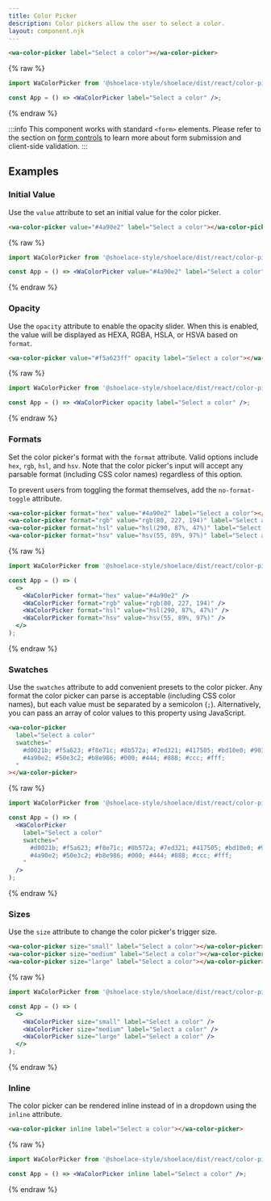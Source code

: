 ```yaml
---
title: Color Picker
description: Color pickers allow the user to select a color.
layout: component.njk
---
```


```html {.example}
<wa-color-picker label="Select a color"></wa-color-picker>
```

{% raw %}
```jsx {.react}
import WaColorPicker from '@shoelace-style/shoelace/dist/react/color-picker';

const App = () => <WaColorPicker label="Select a color" />;
```
{% endraw %}

:::info
This component works with standard `<form>` elements. Please refer to the section on [form controls](/getting-started/form-controls) to learn more about form submission and client-side validation.
:::

## Examples

### Initial Value

Use the `value` attribute to set an initial value for the color picker.

```html {.example}
<wa-color-picker value="#4a90e2" label="Select a color"></wa-color-picker>
```

{% raw %}
```jsx {.react}
import WaColorPicker from '@shoelace-style/shoelace/dist/react/color-picker';

const App = () => <WaColorPicker value="#4a90e2" label="Select a color" />;
```
{% endraw %}

### Opacity

Use the `opacity` attribute to enable the opacity slider. When this is enabled, the value will be displayed as HEXA, RGBA, HSLA, or HSVA based on `format`.

```html {.example}
<wa-color-picker value="#f5a623ff" opacity label="Select a color"></wa-color-picker>
```

{% raw %}
```jsx {.react}
import WaColorPicker from '@shoelace-style/shoelace/dist/react/color-picker';

const App = () => <WaColorPicker opacity label="Select a color" />;
```
{% endraw %}

### Formats

Set the color picker's format with the `format` attribute. Valid options include `hex`, `rgb`, `hsl`, and `hsv`. Note that the color picker's input will accept any parsable format (including CSS color names) regardless of this option.

To prevent users from toggling the format themselves, add the `no-format-toggle` attribute.

```html {.example}
<wa-color-picker format="hex" value="#4a90e2" label="Select a color"></wa-color-picker>
<wa-color-picker format="rgb" value="rgb(80, 227, 194)" label="Select a color"></wa-color-picker>
<wa-color-picker format="hsl" value="hsl(290, 87%, 47%)" label="Select a color"></wa-color-picker>
<wa-color-picker format="hsv" value="hsv(55, 89%, 97%)" label="Select a color"></wa-color-picker>
```

{% raw %}
```jsx {.react}
import WaColorPicker from '@shoelace-style/shoelace/dist/react/color-picker';

const App = () => (
  <>
    <WaColorPicker format="hex" value="#4a90e2" />
    <WaColorPicker format="rgb" value="rgb(80, 227, 194)" />
    <WaColorPicker format="hsl" value="hsl(290, 87%, 47%)" />
    <WaColorPicker format="hsv" value="hsv(55, 89%, 97%)" />
  </>
);
```
{% endraw %}

### Swatches

Use the `swatches` attribute to add convenient presets to the color picker. Any format the color picker can parse is acceptable (including CSS color names), but each value must be separated by a semicolon (`;`). Alternatively, you can pass an array of color values to this property using JavaScript.

```html {.example}
<wa-color-picker
  label="Select a color"
  swatches="
    #d0021b; #f5a623; #f8e71c; #8b572a; #7ed321; #417505; #bd10e0; #9013fe;
    #4a90e2; #50e3c2; #b8e986; #000; #444; #888; #ccc; #fff;
  "
></wa-color-picker>
```

{% raw %}
```jsx {.react}
import WaColorPicker from '@shoelace-style/shoelace/dist/react/color-picker';

const App = () => (
  <WaColorPicker
    label="Select a color"
    swatches="
      #d0021b; #f5a623; #f8e71c; #8b572a; #7ed321; #417505; #bd10e0; #9013fe;
      #4a90e2; #50e3c2; #b8e986; #000; #444; #888; #ccc; #fff;
    "
  />
);
```
{% endraw %}

### Sizes

Use the `size` attribute to change the color picker's trigger size.

```html {.example}
<wa-color-picker size="small" label="Select a color"></wa-color-picker>
<wa-color-picker size="medium" label="Select a color"></wa-color-picker>
<wa-color-picker size="large" label="Select a color"></wa-color-picker>
```

{% raw %}
```jsx {.react}
import WaColorPicker from '@shoelace-style/shoelace/dist/react/color-picker';

const App = () => (
  <>
    <WaColorPicker size="small" label="Select a color" />
    <WaColorPicker size="medium" label="Select a color" />
    <WaColorPicker size="large" label="Select a color" />
  </>
);
```
{% endraw %}

### Inline

The color picker can be rendered inline instead of in a dropdown using the `inline` attribute.

```html {.example}
<wa-color-picker inline label="Select a color"></wa-color-picker>
```

{% raw %}
```jsx {.react}
import WaColorPicker from '@shoelace-style/shoelace/dist/react/color-picker';

const App = () => <WaColorPicker inline label="Select a color" />;
```
{% endraw %}